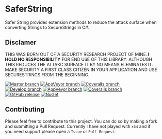 # SaferString
Safer String provides extension methods to reduce the attack surface when converting Strings to SecureStrings in C#.

## Disclamer
THIS WAS BORN OUT OF A SECURITY RESEARCH PROJECT OF MINE.  **I HOLD NO RESPONSIBILITY** FOR END USE OF THIS LIBRARY.  ALTHOUGH THIS REDUCES THE ATTAKC SURFACE IT BY NO MEANS ELEMINATES IT.  MAKE SECURITY A FIRST CLASS CITIZEN IN YOUR APPLICATION AND USE SECURESTRINGS FROM THE BEGINNING.


[![Master branch](https://img.shields.io/badge/Branch-Master-blue.svg)]()
[![AppVeyor branch](https://img.shields.io/appveyor/ci/StummeJ/saferstring/master.svg?maxAge=2592000)](https://ci.appveyor.com/project/StummeJ/saferstring/history)
[![Coveralls branch](https://img.shields.io/coveralls/StummeJ/SaferString/master.svg?maxAge=2592000)](https://coveralls.io/github/StummeJ/SaferString?branch=master)  
[![Develop branch](https://img.shields.io/badge/Branch-Develop-blue.svg)]()
[![AppVeyor branch](https://img.shields.io/appveyor/ci/StummeJ/saferstring/develop.svg?maxAge=2592000)](https://ci.appveyor.com/project/StummeJ/saferstring/history)
[![Coveralls branch](https://img.shields.io/coveralls/StummeJ/SaferString/develop.svg?maxAge=2592000)](https://coveralls.io/github/StummeJ/SaferString?branch=develop)   
[![GitHub release](https://img.shields.io/github/release/StummeJ/SaferString.svg?maxAge=2592000)](https://github.com/StummeJ/SaferString)
[![NuGet](https://img.shields.io/nuget/v/SaferString.svg?maxAge=2592000)](https://www.nuget.org/packages/SaferString)


## Contributing
Please feel free to contribute to this project.  You can do so by making a fork and submitting a Pull Request.  Currently I have not played with `x64` and if you need support please open a `Issue` or `Pull Request`.